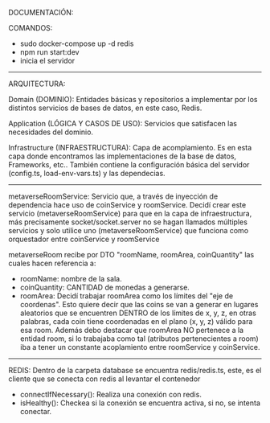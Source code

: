 DOCUMENTACIÓN:

COMANDOS:
- sudo docker-compose up -d redis 
- npm run start:dev 
- inicia el servidor

-----
ARQUITECTURA:

Domain (DOMINIO):
Entidades básicas y repositorios a implementar por los distintos servicios de bases de datos, en este caso, Redis.

Application (LÓGICA Y CASOS DE USO): 
Servicios que satisfacen las necesidades del dominio.

Infrastructure (INFRAESTRUCTURA):
Capa de acomplamiento. Es en esta capa donde encontramos las implementaciones de la base de datos, Frameworks, etc.. También contiene la configuración básica del servidor (config.ts, load-env-vars.ts) y las dependecias.

-----

metaverseRoomService: Servicio que, a través de inyección de dependencia hace uso de coinService y roomService. Decidí crear este servicio (metaverseRoomService) para que en la capa de infraestructura, más precisamente socket/socket.server no se hagan llamados múltiples servicios y solo utilice uno (metaverseRoomService) que funciona como orquestador entre coinService y roomService

metaverseRoom recibe por DTO "roomName, roomArea, coinQuantity" las cuales hacen referencia a:
  -  roomName: nombre de la sala.
  -  coinQuantity: CANTIDAD de monedas a generarse.
  - roomArea: Decidí trabajar roomArea como los límites del "eje de coordenas". Esto quiere decir que las coins se van a generar en lugares aleatorios que se encuentren DENTRO de los límites de x, y, z, en otras palabras, cada coin tiene coordenadas en el plano (x, y, z) válido para esa room. Además debo destacar que roomArea NO pertenece a la entidad room, si lo trabajaba como tal (atributos pertenecientes a room) iba a tener un constante acoplamiento entre roomService y coinService.

-----

REDIS: Dentro de la carpeta database se encuentra redis/redis.ts, este, es el cliente que se conecta con redis al levantar el contenedor 
- connectIfNecessary(): Realiza una conexión con redis. 
- isHealthy(): Checkea si la conexión se encuentra activa, si no, se intenta conectar.

